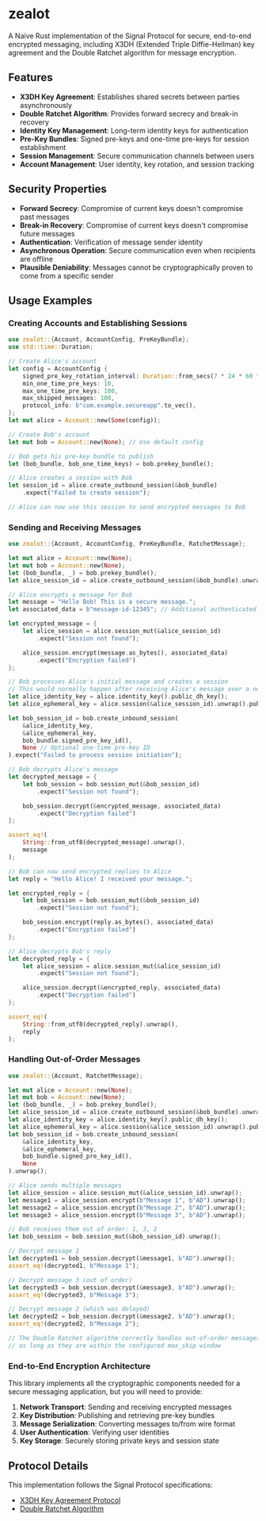 # zealot

A Naive Rust implementation of the Signal Protocol for secure, end-to-end encrypted messaging, including X3DH (Extended Triple Diffie-Hellman) key agreement and the Double Ratchet algorithm for message encryption.

## Features

- **X3DH Key Agreement**: Establishes shared secrets between parties asynchronously
- **Double Ratchet Algorithm**: Provides forward secrecy and break-in recovery
- **Identity Key Management**: Long-term identity keys for authentication
- **Pre-Key Bundles**: Signed pre-keys and one-time pre-keys for session establishment
- **Session Management**: Secure communication channels between users
- **Account Management**: User identity, key rotation, and session tracking

## Security Properties

- **Forward Secrecy**: Compromise of current keys doesn't compromise past messages
- **Break-in Recovery**: Compromise of current keys doesn't compromise future messages
- **Authentication**: Verification of message sender identity
- **Asynchronous Operation**: Secure communication even when recipients are offline
- **Plausible Deniability**: Messages cannot be cryptographically proven to come from a specific sender

## Usage Examples

### Creating Accounts and Establishing Sessions

```rust
use zealot::{Account, AccountConfig, PreKeyBundle};
use std::time::Duration;

// Create Alice's account
let config = AccountConfig {
    signed_pre_key_rotation_interval: Duration::from_secs(7 * 24 * 60 * 60), // 1 week
    min_one_time_pre_keys: 10,
    max_one_time_pre_keys: 100,
    max_skipped_messages: 100,
    protocol_info: b"com.example.secureapp".to_vec(),
};
let mut alice = Account::new(Some(config));

// Create Bob's account
let mut bob = Account::new(None); // Use default config

// Bob gets his pre-key bundle to publish
let (bob_bundle, bob_one_time_keys) = bob.prekey_bundle();

// Alice creates a session with Bob
let session_id = alice.create_outbound_session(&bob_bundle)
    .expect("Failed to create session");

// Alice can now use this session to send encrypted messages to Bob
```

### Sending and Receiving Messages

```rust
use zealot::{Account, AccountConfig, PreKeyBundle, RatchetMessage};

let mut alice = Account::new(None);
let mut bob = Account::new(None);
let (bob_bundle, _) = bob.prekey_bundle();
let alice_session_id = alice.create_outbound_session(&bob_bundle).unwrap();

// Alice encrypts a message for Bob
let message = "Hello Bob! This is a secure message.";
let associated_data = b"message-id-12345"; // Additional authenticated data

let encrypted_message = {
    let alice_session = alice.session_mut(&alice_session_id)
        .expect("Session not found");

    alice_session.encrypt(message.as_bytes(), associated_data)
        .expect("Encryption failed")
};

// Bob processes Alice's initial message and creates a session
// This would normally happen after receiving Alice's message over a network
let alice_identity_key = alice.identity_key().public_dh_key();
let alice_ephemeral_key = alice.session(&alice_session_id).unwrap().public_initiator_ephemeral_key().unwrap();

let bob_session_id = bob.create_inbound_session(
    &alice_identity_key,
    &alice_ephemeral_key,
    bob_bundle.signed_pre_key_id(),
    None // Optional one-time pre-key ID
).expect("Failed to process session initiation");

// Bob decrypts Alice's message
let decrypted_message = {
    let bob_session = bob.session_mut(&bob_session_id)
        .expect("Session not found");

    bob_session.decrypt(&encrypted_message, associated_data)
        .expect("Decryption failed")
};

assert_eq!(
    String::from_utf8(decrypted_message).unwrap(),
    message
);

// Bob can now send encrypted replies to Alice
let reply = "Hello Alice! I received your message.";

let encrypted_reply = {
    let bob_session = bob.session_mut(&bob_session_id)
        .expect("Session not found");

    bob_session.encrypt(reply.as_bytes(), associated_data)
        .expect("Encryption failed")
};

// Alice decrypts Bob's reply
let decrypted_reply = {
    let alice_session = alice.session_mut(&alice_session_id)
        .expect("Session not found");

    alice_session.decrypt(&encrypted_reply, associated_data)
        .expect("Decryption failed")
};

assert_eq!(
    String::from_utf8(decrypted_reply).unwrap(),
    reply
);
```

### Handling Out-of-Order Messages

```rust
use zealot::{Account, RatchetMessage};

let mut alice = Account::new(None);
let mut bob = Account::new(None);
let (bob_bundle, _) = bob.prekey_bundle();
let alice_session_id = alice.create_outbound_session(&bob_bundle).unwrap();
let alice_identity_key = alice.identity_key().public_dh_key();
let alice_ephemeral_key = alice.session(&alice_session_id).unwrap().public_initiator_ephemeral_key().unwrap();
let bob_session_id = bob.create_inbound_session(
    &alice_identity_key,
    &alice_ephemeral_key,
    bob_bundle.signed_pre_key_id(),
    None
).unwrap();

// Alice sends multiple messages
let alice_session = alice.session_mut(&alice_session_id).unwrap();
let message1 = alice_session.encrypt(b"Message 1", b"AD").unwrap();
let message2 = alice_session.encrypt(b"Message 2", b"AD").unwrap();
let message3 = alice_session.encrypt(b"Message 3", b"AD").unwrap();

// Bob receives them out of order: 1, 3, 2
let bob_session = bob.session_mut(&bob_session_id).unwrap();

// Decrypt message 1
let decrypted1 = bob_session.decrypt(&message1, b"AD").unwrap();
assert_eq!(decrypted1, b"Message 1");

// Decrypt message 3 (out of order)
let decrypted3 = bob_session.decrypt(&message3, b"AD").unwrap();
assert_eq!(decrypted3, b"Message 3");

// Decrypt message 2 (which was delayed)
let decrypted2 = bob_session.decrypt(&message2, b"AD").unwrap();
assert_eq!(decrypted2, b"Message 2");

// The Double Ratchet algorithm correctly handles out-of-order messages
// as long as they are within the configured max_skip window
```

### End-to-End Encryption Architecture

This library implements all the cryptographic components needed for a secure
messaging application, but you will need to provide:

1. **Network Transport**: Sending and receiving encrypted messages
2. **Key Distribution**: Publishing and retrieving pre-key bundles
3. **Message Serialization**: Converting messages to/from wire format
4. **User Authentication**: Verifying user identities
5. **Key Storage**: Securely storing private keys and session state

## Protocol Details

This implementation follows the Signal Protocol specifications:

- [X3DH Key Agreement Protocol](https://signal.org/docs/specifications/x3dh/)
- [Double Ratchet Algorithm](https://signal.org/docs/specifications/doubleratchet/)
